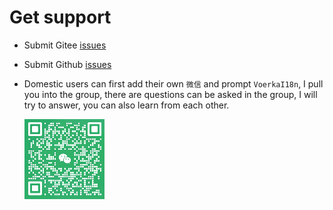 # Get support

- Submit Gitee [issues](https://gitee.com/zhangfisher/voerka-i18n/issues)
- Submit Github [issues](https://github.com/zhangfisher/voerka-i18n/issues)
- Domestic users can first add their own `微信` and prompt `VoerkaI18n`, I pull you into the group, there are questions can be asked in the group, I will try to answer, you can also learn from each other.

    ![](./wx.jpg)